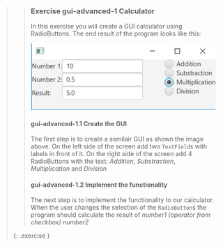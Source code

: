 >>### Exercise gui-advanced-1 Calculator
>>
>>In this exercise you will create a GUI calculator using RadioButtons. The end result of the program looks like this:
>>
>>![End result calculator](images/exercise/week12/exercise_1-1-Calculator.png)
>>
>>#### gui-advanced-1.1 Create the GUI
>>
>> The first step is to create a semilair GUI as shown the image above. On the left side of the screen add two `TextField`s with labels in front of it. On the right side of the screen add 4 RadioButtons with the text: *Addition*, *Substraction*, *Multiplication* and *Division*
>>
>>#### gui-advanced-1.2 Implement the functionality
>>
>> The next step is to implement the functionality to our calculator.  When the user changes the selection of the `RadioButton`s the program should calculate the result of *number1 (operator from checkbox) number2*
>>
>{: .exercise }